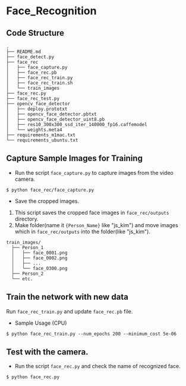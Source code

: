 # Face_Recognition

## Code Structure

```
.
├── README.md
├── face_detect.py
├── face_rec
│   ├── face_capture.py
│   ├── face_rec.pb
│   ├── face_rec_train.py
│   ├── face_rec_train.sh
│   └── train_images
├── face_rec.py
├── face_rec_test.py
├── opencv_face_detector
│   ├── deploy.prototxt
│   ├── opencv_face_detector.pbtxt
│   ├── opencv_face_detector_uint8.pb
│   ├── res10_300x300_ssd_iter_140000_fp16.caffemodel
│   └── weights.meta4
├── requirements_m1mac.txt
└── requirements_ubuntu.txt
```

## Capture Sample Images for Training

- Run the script `face_capture.py` to capture images from the video camera.
```
$ python face_rec/face_capture.py
```

- Save the cropped images.
1. This script saves the cropped face images in `face_rec/outputs` directory. 
2. Make folder(name it `{Person_Name}` like "js_kim") and move images which in `face_rec/outputs` into the folder(like "js_kim").


```
train_images/
  ├── Person_1
  │   ├── face_0001.png
  │   ├── face_0002.png
  │   ├── ...
  │   └── face_0300.png
  ├── Person_2
  └── etc.
```


## Train the network with new data

Run `face_rec_train.py` and update `face_rec.pb` file.


- Sample Usage (CPU)
```
$ python face_rec_train.py --num_epochs 200 --minimum_cost 5e-06
```


## Test with the camera.

- Run the script `face_rec.py` and check the name of recognized face.
```
$ python face_rec.py
```
